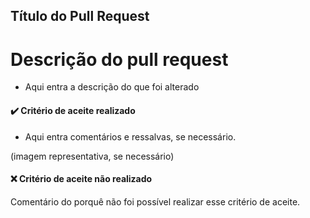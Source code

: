 ## Título do Pull Request

# Descrição do pull request

 - Aqui entra a descrição do que foi alterado

#### ✔️ Critério de aceite realizado

 - Aqui entra comentários e ressalvas, se necessário.

 (imagem representativa, se necessário)

 #### ❌ Critério de aceite não realizado

 Comentário do porquê não foi possível realizar esse critério de aceite.
